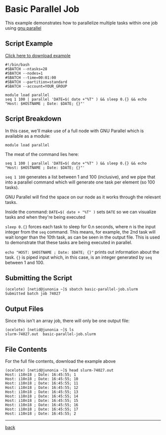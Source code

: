 # Basic Parallel Job

This example demonstrates how to parallelize multiple tasks within one job using [gnu parallel](https://www.gnu.org/software/parallel/)

## Script Example

[Click here to download example](Basic-Parallel-Job.tar.gz)

```
#!/bin/bash
#SBATCH --ntasks=28
#SBATCH --nodes=1             
#SBATCH --time=00:01:00   
#SBATCH --partition=standard
#SBATCH --account=YOUR_GROUP

module load parallel
seq 1 100 | parallel 'DATE=$( date +"%T" ) && sleep 0.{} && echo "Host: $HOSTNAME ; Date: $DATE; {}"'
```

## Script Breakdown
In this case, we'll make use of a full node with GNU Parallel which is available as a module:
```
module load parallel
```

The meat of the command lies here:
```
seq 1 100 | parallel 'DATE=$( date +"%T" ) && sleep 0.{} && echo "Host: $HOSTNAME ; Date: $DATE; {}"'
```
 ```seq 1 100``` generates a list between 1 and 100 (inclusive), and we pipe that into a parallel command which will generate one task per element (so 100 tasks).
 
 GNU Parallel will find the space on our node as it works through the relevant tasks. 
 
 Inside the command:
 ```DATE=$( date + "%T" )``` sets ```DATE``` so we can visualize tasks and when they're being executed
 
 ```sleep 0.{}``` forces each task to sleep for 0.n seconds, where n is the input integer from the ```seq``` command. This means, for example, the 2nd task will wait longer than the 10th task, as can be seen in the output file. This is used to demonstrate that these tasks are being executed in parallel. 
 
 ```echo "HOST: $HOSTNAME ; Date: $DATE; {}"``` prints out information about the task. ```{}``` is piped input which, in this case, is an integer generated by ```seq``` between 1 and 100. 
 
## Submitting the Script
 ```
 (ocelote) [netid@junonia ~]$ sbatch basic-parallel-job.slurm 
Submitted batch job 74027
 ```
 
## Output Files
 Since this isn't an array job, there will only be one output file:
 ```
 (ocelote) [netid@junonia ~]$ ls
slurm-74027.out  basic-parallel-job.slurm
 ```
 
## File Contents
 For the full file contents, download the example above
 ```
 (ocelote) [netid@junonia ~]$ head slurm-74027.out 
Host: i10n18 ; Date: 16:45:55; 1
Host: i10n18 ; Date: 16:45:55; 10
Host: i10n18 ; Date: 16:45:55; 11
Host: i10n18 ; Date: 16:45:55; 12
Host: i10n18 ; Date: 16:45:55; 13
Host: i10n18 ; Date: 16:45:55; 14
Host: i10n18 ; Date: 16:45:55; 15
Host: i10n18 ; Date: 16:45:55; 16
Host: i10n18 ; Date: 16:45:55; 17
Host: i10n18 ; Date: 16:45:55; 2
 ```

*****
[back](../)

